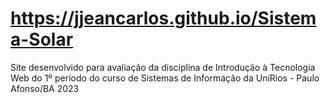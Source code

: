 # https://jjeancarlos.github.io/Sistema-Solar
Site desenvolvido para avaliação da disciplina de Introdução à Tecnologia Web do 1º período do curso de Sistemas de Informação da UniRios - Paulo Afonso/BA 2023
